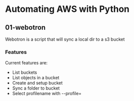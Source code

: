 # Automating AWS with Python

## 01-webotron

Webotron is a script that will sync a local dir to a s3 bucket

### Features

Current features are:

- List buckets
- List objects in a bucket
- Create and setup bucket
- Sync a folder to bucket
- Select profilename with --profile=<profilename>
